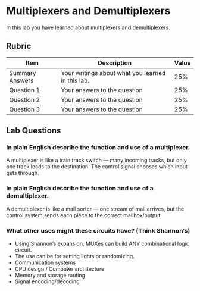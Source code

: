 # Multiplexers and Demultiplexers

In this lab you have learned about multiplexers and demultiplexers.

## Rubric

| Item | Description | Value |
| ---- | ----------- | ----- |
| Summary Answers | Your writings about what you learned in this lab. | 25% |
| Question 1 | Your answers to the question | 25% |
| Question 2 | Your answers to the question | 25% |
| Question 3 | Your answers to the question | 25% |

## Lab Questions

### In plain English describe the function and use of a multiplexer.
A multiplexer is like a train track switch — many incoming tracks, but only one track leads to the destination. The control signal chooses which input gets through.
### In plain English describe the function and use of a demultiplexer.
A demultiplexer is like a mail sorter — one stream of mail arrives, but the control system sends each piece to the correct mailbox/output.
### What other uses might these circuits have? (Think Shannon’s)

- Using Shannon’s expansion, MUXes can build ANY combinational logic circuit.
- The use can be for setting lights or randomizing.
- Communication systems
- CPU design / Computer architecture
- Memory and storage routing
- Signal encoding/decoding

